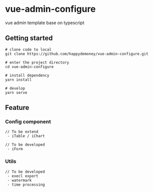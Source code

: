 # vue-admin-configure

vue admin template base on typescript

## Getting started

```
# clone code to local 
git clone https://github.com/happydemoney/vue-admin-configure.git

# enter the project directory
cd vue-admin-configure

# install dependency
yarn install

# develop
yarn serve
```

##  Feature

### Config component

```
// To be extend
 - iTable / iChart

// To be developed
 - iForm
```

### Utils

```
// To be developed
 - execl export
 - watermark
 - time processing
```